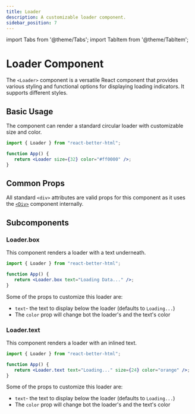 ```yaml
---
title: Loader
description: A customizable loader component.
sidebar_position: 7
---
```


import Tabs from '@theme/Tabs';
import TabItem from '@theme/TabItem';

# Loader Component

The `<Loader>` component is a versatile React component that provides various styling and functional options for displaying loading indicators. It supports different styles.

## Basic Usage

The component can render a standard circular loader with customizable size and color.

```jsx
import { Loader } from "react-better-html";

function App() {
   return <Loader size={32} color="#ff0000" />;
}
```

## Common Props

All standard `<div>` attributes are valid props for this component as it uses the [`<Div>`](./div) component internally.

## Subcomponents

### Loader.box

This component renders a loader with a text underneath.

```jsx
import { Loader } from "react-better-html";

function App() {
   return <Loader.box text="Loading Data..." />;
}
```

Some of the props to customize this loader are:

-  `text`- the text to display below the loader (defaults to `Loading...`)
-  The `color` prop will change bot the loader's and the text's color

### Loader.text

This component renders a loader with an inlined text.

```jsx
import { Loader } from "react-better-html";

function App() {
   return <Loader.text text="Loading..." size={24} color="orange" />;
}
```

Some of the props to customize this loader are:

-  `text`- the text to display below the loader (defaults to `Loading...`)
-  The `color` prop will change bot the loader's and the text's color
